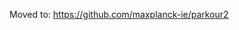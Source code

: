 Moved to: https://github.com/maxplanck-ie/parkour2

<!--
# Parkour LIMS
[![Build Status](https://travis-ci.org/maxplanck-ie/parkour.svg?branch=master)](https://travis-ci.org/maxplanck-ie/parkour) [![Documentation Status](https://readthedocs.org/projects/parkour/badge/?version=latest)](http://parkour.readthedocs.io/?badge=latest)

![Parkour LIMS](https://i.imgur.com/ie7NCxV.png)

## Description

Parkour LIMS (Laboratory Information Management System) is a software package for sample processing and quality management of next-generation sequencing (NGS) data and samples. Besides extensive functionality, most of existing LIMS are missing electronic laboratory notebook aspects to support, organize, and ultimately standardize initial laboratory-intensive sample preparation steps. The LIMS was designed to coordinate laboratory work by clearly structuring tasks and facilitate high-quality sample preparation. Deep sequencing users, laboratory personnel, and data managers will benefit from using Parkour LIMS as a central laboratory and quality management platform.

## Main Features

- Online sequencing request submission
- Real-time status tracking
- Coordinated sample preparation and instrument loading
- In-depth support of NGS workflows
- Quality control
- Reporting
- Interactive statistics on workflow usage
- Automated invoicing
- Standardized sample sheet generation
- Metadata export capabilities
- Highly customizable and extensible

## Documentation

Documentation and user manual can be viewed [here](https://parkour.readthedocs.io/).

## Installation

All installation steps are described in the [documentation](https://parkour.readthedocs.io/installation.html).

## Demo instance

A demonstration instance is available at [http://parkour-demo.ie-freiburg.mpg.de](http://parkour-demo.ie-freiburg.mpg.de). The following accounts are available on that instance:

 - A typical "staff" account with the username "parkour-staff@parkour-demo.ie-freiburg.mpg.de" and password "parkour-staff".
 - A typical "admin" account with the username "parkour-admin@parkour-demo.ie-freiburg.mpg.de" and password "parkour-admin".

Please note that the instance is reset every 12 hours!
-->
